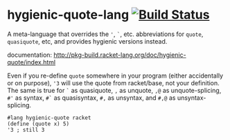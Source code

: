 hygienic-quote-lang [![Build Status](https://travis-ci.org/AlexKnauth/hygienic-quote-lang.png?branch=master)](https://travis-ci.org/AlexKnauth/hygienic-quote-lang)
===
A meta-language that overrides the `'`, `` ` ``, etc. abbreviations for `quote`, `quasiquote`, etc, and
provides hygienic versions instead.

documentation: http://pkg-build.racket-lang.org/doc/hygienic-quote/index.html

Even if you re-define `quote` somewhere in your program (either accidentally or on
purpose), `'3` will use the quote from racket/base, not your definition. The same is true
for `` ` `` as quasiquote, `,` as unquote, `,@` as unquote-splicing, `#'` as syntax, `` #` `` as
quasisyntax, `#,` as unsyntax, and `#,@` as unsyntax-splicing.

```racket
#lang hygienic-quote racket
(define (quote x) 5)
'3 ; still 3
```
